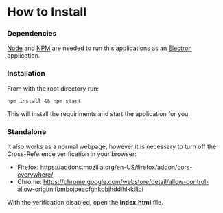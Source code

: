 # How to Install

### Dependencies

[Node](https://nodejs.org/en/) and [NPM](https://www.npmjs.com/) are needed to run this applications as an [Electron](https://electron.atom.io/) application.

### Installation

From with the root directory run:

    npm install && npm start
	
This will install the requiriments and start the application for you.

### Standalone

It also works as a normal webpage, however it is necessary to turn off the Cross-Reference verification in your browser:
 - Firefox: https://addons.mozilla.org/en-US/firefox/addon/cors-everywhere/
 - Chrome: https://chrome.google.com/webstore/detail/allow-control-allow-origi/nlfbmbojpeacfghkpbjhddihlkkiljbi

With the verification disabled, open the **index.html** file.